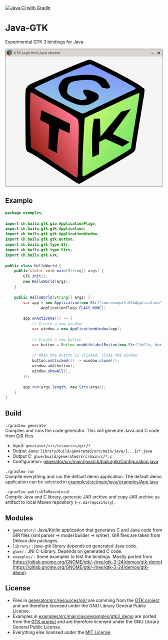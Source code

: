 [![Java CI with Gradle](https://github.com/bailuk/java-gtk/actions/workflows/gradle.yml/badge.svg)](https://github.com/bailuk/java-gtk/actions/workflows/gradle.yml)

# Java-GTK
Experimental GTK 3 bindings for Java

[![POC screenshot](screenshot.png)](examples/src/main/java/examples/ImageBridge.java)

## Example
```java
package examples;

import ch.bailu.gtk.gio.ApplicationFlags;
import ch.bailu.gtk.gtk.Application;
import ch.bailu.gtk.gtk.ApplicationWindow;
import ch.bailu.gtk.gtk.Button;
import ch.bailu.gtk.type.Str;
import ch.bailu.gtk.type.Strs;
import ch.bailu.gtk.GTK;

public class HelloWorld {
    public static void main(String[] args) {
        GTK.init();
        new HelloWorld(args);
    }   

    public HelloWorld(String[] args) {
        var app = new Application(new Str("com.example.GtkApplication"),
                ApplicationFlags.FLAGS_NONE);

        app.onActivate(() -> {
            // Create a new window
            var window = new ApplicationWindow(app);

            // Create a new button
            var button = Button.newWithLabelButton(new Str("Hello, World!"));

            // When the button is clicked, close the window
            button.onClicked(() -> window.close());
            window.add(button);
            window.showAll();
        });

        app.run(args.length, new Strs(args));
    }
}
```

## Build
`./gradlew generate`  
Compiles and runs the code generator. This will generate Java and C code from [GIR](https://gi.readthedocs.io/en/latest/) files.
- Input: `generator/src/resources/gir/*`
- Output Java: `library/build/generated/src/main/java/[...]/*.java`
- Output C: `glue/build/generated/src/main/c/*.c`
- Configuration: [generator/src/main/java/ch/bailu/gtk/Configuration.java](generator/src/main/java/ch/bailu/gtk/Configuration.java)

`./gradlew run`  
Compile everything and run the default demo application.
The default demo application can be selected in [examples/src/main/java/examples/App.java](examples/src/main/java/examples/App.java)

`./gradlew publishToMavenLocal`  
Compile Java and C library, generate JAR archive and copy JAR archive as artifact to local Maven repository (`~/.m2/repository`).

 
 ## Modules
 - `generator/`: Java/Kotlin application that generates C and Java code from GIR files (xml parser -> model builder -> writer). GIR files are taken from Debian dev packages.
 - `library/`  : java-gtk library depends on generated Java code.
 - `glue/`     : JNI C-Library. Depends on generated C code.
 - `examples/` : Some examples to test the bindings. Mostly ported from [https://gitlab.gnome.org/GNOME/gtk/-/tree/gtk-3-24/demos/gtk-demo](https://gitlab.gnome.org/GNOME/gtk/-/tree/gtk-3-24/demos/gtk-demo).
 
 ## License
 - Files in [generator/src/resources/gir/](generator/src/resources/gir/) are comming from the [GTK project](https://gitlab.gnome.org/GNOME/gtk) and are therefore licensed under the GNU Library General Public License.
 - Examples in [examples/src/main/java/examples/gtk3_demo](examples/src/main/java/examples/gtk3_demo) are ported from the [GTK project](https://gitlab.gnome.org/GNOME/gtk/-/tree/gtk-3-24/demos/gtk-demo) and are therefore licensed under the GNU Library General Public License.   
 - Everything else licensed under the [MIT License](https://en.wikipedia.org/wiki/MIT_License)